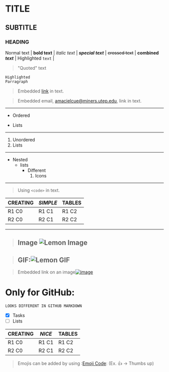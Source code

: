 # TITLE
## SUBTITLE
### HEADING
Normal text | __bold text__ | *italic text* | ***special text*** | ~~crossed text~~ | **combined _text_** | Highlighted `text` | 
>"Quoted" text
``` 
Highlighted 
Parragraph
```
>Embedded [link](https://help.github.com/en/github/writing-on-github/basic-writing-and-formatting-syntax) in text.

>Embedded email, <amacielcue@miners.utep.edu>, link in text.

***
- Ordered
* Lists
***
1. Unordered
1.  Lists
***
- Nested
    * lists
        + Different
            1. Icons
***

>Using `<code>` in text.

CREATING | _SIMPLE_ | TABLES
---------- | ---------- | ----------
R1 C0 | R1 C1 | R1 C2
R2 C0 | R2 C1 | R2 C2
***

> ## **Image** ![Lemon Image](https://previews.123rf.com/images/el4anes/el4anes1807/el4anes180700031/105347702-lemon-with-sunglasses-cartoon-vector-illustration.jpg)

> ## **GIF**:![Lemon GIF](https://www.google.com/logos/doodles/2016/2016-doodle-fruit-games-day-4-5657433650233344-hp2x.gif)

> Embedded link on an image[![image](https://previews.123rf.com/images/el4anes/el4anes1807/el4anes180700031/105347702-lemon-with-sunglasses-cartoon-vector-illustration.jpg)](https://www.google.com/logos/doodles/2016/2016-doodle-fruit-games-day-4-5657433650233344-hp2x.gif)

# **Only for GitHub:**
```LOOKS DIFFERENT IN GITHUB MARKDOWN```


- [x] Tasks
- [ ] Lists

CREATING | *NICE* | TABLES
---------- | ---------- | ----------
R1 C0 | R1 C1 | R1 C2
R2 C0 | R2 C1 | R2 C2


> Emojis can be added by using :[Emoji Code](https://github.com/ikatyang/emoji-cheat-sheet/blob/master/README.md):  (Ex. :+1: -> Thumbs up)
